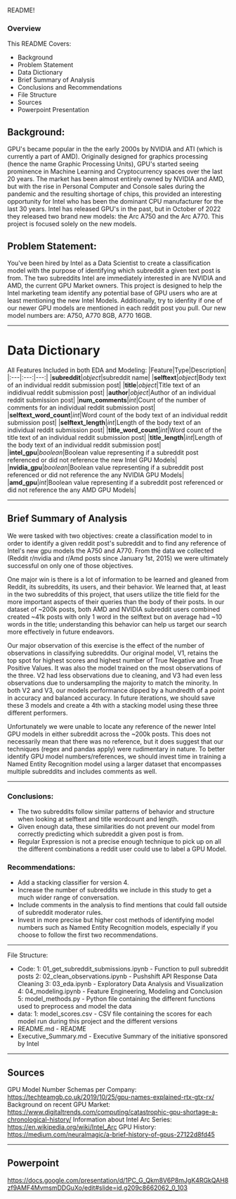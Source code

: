 README!

### Overview

This README Covers:
- Background
- Problem Statement
- Data Dictionary
- Brief Summary of Analysis
- Conclusions and Recommendations
- File Structure
- Sources
- Powerpoint Presentation

## Background:
GPU's became popular in the the early 2000s by NVIDIA and ATI (which is currently a part of AMD). Originally designed for graphics processing (hence the name Graphic Processing Units), GPU's started seeing prominence in Machine Learning and Cryptocurrency spaces over the last 20 years. The market has been almost entirely owned by NVIDIA and AMD, but with the rise in Personal Computer and Console sales during the pandemic and the resulting shortage of chips, this provided an interesting opportunity for Intel who has been the dominant CPU manufacturer for the last 30 years. Intel has released GPU's in the past, but in October of 2022 they released two brand new models: the Arc A750 and the Arc A770. This project is focused solely on the new models.

## Problem Statement:
You've been hired by Intel as a Data Scientist to create a classification model with the purpose of identifying which subreddit a given text post is from. The two subreddits Intel are immediately interested in are NVIDIA and AMD, the current GPU Market owners. This project is designed to help the Intel marketing team identify any potential base of GPU users who are at least mentioning the new Intel Models. Additionally, try to idenfity if one of our newer GPU models are mentioned in each reddit post you pull. Our new model numbers are: A750, A770 8GB, A770 16GB.

___
<h1>Data Dictionary</h1>

All Features Included in both EDA and Modeling:
|Feature|Type|Description|
|:---|:---:|---:|
|**subreddit**|*object*|subreddit name|
|**selftext**|*object*|Body text of an individual reddit submission post|
|**title**|*object*|Title text of an indidivual reddit submission post|
|**author**|*object*|Author of an individual reddit submission post|
|**num_comments**|*int*|Count of the number of comments for an individual reddit submission post|
|**selftext_word_count**|*int*|Word count of the body text of an individual reddit submission post|
|**selftext_length**|*int*|Length of the body text of an individual reddit submission post|
|**title_word_count**|*int*|Word count of the title text of an individual reddit submission post|
|**title_length**|*int*|Length of the body text of an individual reddit submission post|
|**intel_gpu**|*boolean*|Boolean value representing if a subreddit post referenced or did not reference the new Intel GPU Models|
|**nvidia_gpu**|*boolean*|Boolean value representing if a subreddit post referenced or did not reference the any NVIDIA GPU Models|
|**amd_gpu**|*int*|Boolean value representing if a subreddit post referenced or did not reference the any AMD GPU Models|

---

## Brief Summary of Analysis
We were tasked with two objectives: create a classification model to in order to identify a given reddit post's subreddit and to find any reference of Intel's new gpu models the A750 and A770. From the data we collected (Reddit r/nvidia and r/Amd posts since January 1st, 2015) we were ultimately successful on only one of those objectives.

One major win is there is a lot of information to be learned and gleaned from Reddit, its subreddits, its users, and their behavior. We learned that, at least in the two subreddits of this project, that users utilize the title field for the more important aspects of their queries than the body of their posts. In our dataset of ~200k posts, both AMD and NVIDIA subreddit users combined created ~41k posts with only 1 word in the selftext but on average had ~10 words in the title; understanding this behavior can help us target our search more effectively in future endeavors.

Our major observation of this exercise is the effect of the number of observations in classifying subreddits. Our original model, V1, retains the top spot for highest scores and highest number of True Negative and True Positive Values. It was also the model trained on the most observations of the three. V2 had less observations due to cleaning, and V3 had even less observations due to undersampling the majority to match the minority. In both V2 and V3, our models performance dipped by a hundredth of a point in accuracy and balanced accuracy. In future iterations, we should save these 3 models and create a 4th with a stacking model using these three different performers.

Unfortunately we were unable to locate any reference of the newer Intel GPU models in either subreddit across the ~200k posts. This does not necessarily mean that there was no reference, but it does suggest that our techniques (regex and pandas apply) were rudimentary in nature. To better identify GPU model numbers/references, we should invest time in training a Named Entity Recognition model using a larger dataset that encompasses multiple subreddits and includes comments as well.

---
### Conclusions:
- The two subreddits follow similar patterns of behavior and structure when looking at selftext and title wordcount and length.
- Given enough data, these similarities do not prevent our model from correctly predicting which subreddit a given post is from.
- Regular Expression is not a precise enough technique to pick up on all the different combinations a reddit user could use to label a GPU Model.

### Recommendations:
- Add a stacking classifier for version 4.
- Increase the number of subreddits we include in this study to get a much wider range of conversation.
- Include comments in the analysis to find mentions that could fall outside of subreddit moderator rules.
- Invest in more precise but higher cost methods of identifying model numbers such as Named Entity Recognition models, especially if you choose to follow the first two recommendations. 

---

File Structure:
* Code:
    1: 01_get_subreddit_submissions.ipynb - Function to pull subreddit posts
    2: 02_clean_observations.ipynb - Pushshift API Response Data Cleaning
    3: 03_eda.ipynb - Exploratory Data Analysis and Visualization
    4: 04_modeling.ipynb - Feature Engineering, Modeling and Conclusion
    5: model_methods.py - Python file containing the different functions used to preprocess and model the data
* data:
    1: model_scores.csv - CSV file containing the scores for each model run during this project and the different versions
* README.md - README
* Executive_Summary.md - Executive Summary of the initiative sponsored by Intel


---
## Sources

GPU Model Number Schemas per Company: https://techteamgb.co.uk/2019/10/25/gpu-names-explained-rtx-gtx-rx/
Background on recent GPU Market: https://www.digitaltrends.com/computing/catastrophic-gpu-shortage-a-chronological-history/
Information about Intel Arc Series: https://en.wikipedia.org/wiki/Intel_Arc
GPU History: https://medium.com/neuralmagic/a-brief-history-of-gpus-27122d8fd45

---

## Powerpoint
https://docs.google.com/presentation/d/1PC_G_Qkm8V6P8mJgK4RGkQAH8zf9AMF4MvmsmDDGuXo/edit#slide=id.g209c8662062_0_103